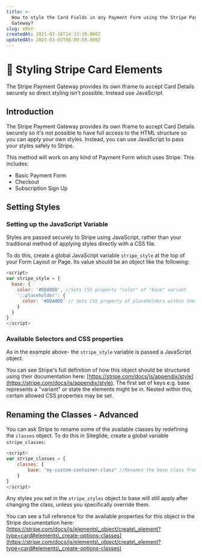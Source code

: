 ```yaml
---
title: >-
  How to style the Card Fields in any Payment Form using the Stripe Payment
  Gateway?
slug: eReY-
createdAt: 2021-02-18T14:33:39.000Z
updatedAt: 2023-03-03T08:09:58.000Z
---
```


# 🔹 Styling Stripe Card Elements

The Stripe Payment Gateway provides its own iframe to accept Card Details securely so direct styling isn't possible. Instead use JavaScript.

## Introduction

The Stripe Payment Gateway provides its own iframe to accept Card Details securely so it's not possible to have full access to the HTML structure so you can apply your own styles. Instead, you can use JavaScript to pass your styles safely to Stripe.

This method will work on any kind of Payment Form which uses Stripe. This includes:

* Basic Payment Form
* Checkout
* Subscription Sign Up

## Setting Styles

### Setting up the JavaScript Variable

Styles are passed securely to Stripe using JavaScript, rather than your traditional method of applying styles directly with a CSS file.

To do this, create a global JavaScript variable `stripe_style` at the top of your Form Layout or Page. Its value should be an object like the following:

```javascript
<script>
var stripe_style = {
  base: {
    color: '#DDA0DD', //Sets CSS property "color" of "base" variant
    '::placeholder': {
      color: '#DDA0DD' // Sets CSS property of placeholders within the "base" variant
    }
  }
}
</script>
```

### Available Selectors and CSS properties

As in the example above- the `stripe_style` variable is passed a JavaScript object.

You can see Stripe's full definition of how this object should be structured using their documentation here: [https://stripe.com/docs/js/appendix/style](https://stripe.com/docs/js/appendix/style). The first set of keys e.g. base represents a "variant" or state the elements might be in. Nested within this, certain allowed CSS properties may be set.

## Renaming the Classes - Advanced

You can ask Stripe to rename some of the available classes by redefining the `classes` object. To do this in Siteglide, create a global variable `stripe_classes`:

```javascript
<script>
var stripe_classes = {
    classes: {
        base: "my-custom-container-class" //Renames the base class from the default "StripeElement" to "my-custom-container-class". 
    }
}
</script>
```

Any styles you set in the `stripe_styles` object to base will still apply after changing the class, unless you specifically override them.

You can see a full reference for the available properties for this object in the Stripe documentation here: [https://stripe.com/docs/js/elements\_object/create\_element?type=card#elements\_create-options-classes](https://stripe.com/docs/js/elements\_object/create\_element?type=card#elements\_create-options-classes)
